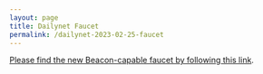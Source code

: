 ```yaml
---
layout: page
title: Dailynet Faucet
permalink: /dailynet-2023-02-25-faucet
---
```


[Please find the new Beacon-capable faucet by following this link](https://faucet.dailynet-2023-02-25.teztnets.xyz).
